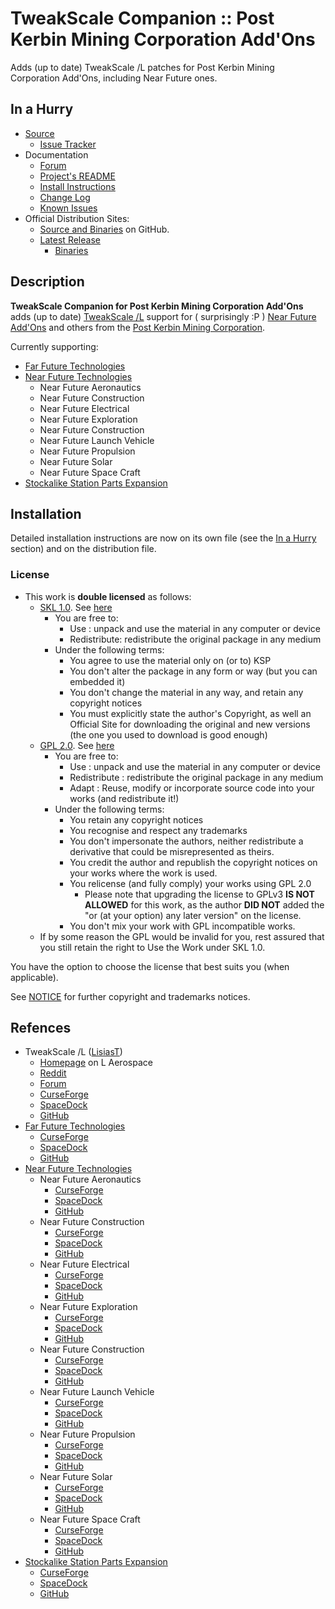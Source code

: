 # TweakScale Companion :: Post Kerbin Mining Corporation Add'Ons

Adds (up to date) TweakScale /L patches for Post Kerbin Mining Corporation Add'Ons, including Near Future ones.


## In a Hurry

* [Source](https://github.com/net-lisias-ksp/TweakScaleCompanion_PKMC)
	+ [Issue Tracker](https://github.com/net-lisias-ksp/TweakScaleCompanion_PKMC/issues)
* Documentation
	+ [Forum](https://forum.kerbalspaceprogram.com/index.php?/topic/192216-tweakscale-companion-program/)
	+ [Project's README](https://github.com/net-lisias-ksp/TweakScaleCompanion_PKMC/blob/master/README.md)
	+ [Install Instructions](https://github.com/net-lisias-ksp/TweakScaleCompanion_PKMC/blob/master/INSTALL.md)
	+ [Change Log](./CHANGE_LOG.md)
	+ [Known Issues](./KNOWN_ISSUES.md)
* Official Distribution Sites:
	+ [Source and Binaries](https://github.com/net-lisias-ksp/TweakScaleCompanion_PKMC) on GitHub.
	+ [Latest Release](https://github.com/net-lisias-ksp/TweakScaleCompanion_PKMC/releases)
		- [Binaries](https://github.com/net-lisias-ksp/TweakScaleCompanion_PKMC/Archive)


## Description

**TweakScale Companion for Post Kerbin Mining Corporation Add'Ons** adds (up to date) [TweakScale /L](https://forum.kerbalspaceprogram.com/index.php?/topic/179030-ksp-141-tweakscale-under-lisias-management-24310-2019-1030/) support for ( surprisingly :P ) [Near Future Add'Ons](https://forum.kerbalspaceprogram.com/index.php?/topic/155465-18x-near-future-technologies-please-welcome-near-future-exploration/) and others from the [Post Kerbin Mining Corporation](https://post-kerbin-mining-corporation.github.io).

Currently supporting:

* [Far Future Technologies](https://forum.kerbalspaceprogram.com/index.php?/topic/199070-*/)
* [Near Future Technologies](https://forum.kerbalspaceprogram.com/index.php?/topic/155465-*/)
	+ Near Future Aeronautics
	+ Near Future Construction
	+ Near Future Electrical
	+ Near Future Exploration
	+ Near Future Construction
	+ Near Future Launch Vehicle
	+ Near Future Propulsion
	+ Near Future Solar
	+ Near Future Space Craft
* [Stockalike Station Parts Expansion](https://forum.kerbalspaceprogram.com/index.php?/topic/170211-*/)

## Installation

Detailed installation instructions are now on its own file (see the [In a Hurry](#in-a-hurry) section) and on the distribution file.

### License

* This work is **double licensed** as follows:
	+ [SKL 1.0](https://ksp.lisias.net/SKL-1_0.txt). See [here](./LICENSE.SKL-1_0)
		+ You are free to:
			- Use : unpack and use the material in any computer or device
			- Redistribute: redistribute the original package in any medium
		+ Under the following terms:
			- You agree to use the material only on (or to) KSP
			- You don't alter the package in any form or way (but you can embedded it)
			- You don't change the material in any way, and retain any copyright notices
			- You must explicitly state the author's Copyright, as well an Official Site for downloading the original and new versions (the one you used to download is good enough) 
	+ [GPL 2.0](https://www.gnu.org/licenses/gpl-2.0.txt). See [here](./LICENSE.GPL-2_0)
		+ You are free to:
			- Use : unpack and use the material in any computer or device
			- Redistribute : redistribute the original package in any medium
			- Adapt : Reuse, modify or incorporate source code into your works (and redistribute it!) 
		+ Under the following terms:
			- You retain any copyright notices
			- You recognise and respect any trademarks
			- You don't impersonate the authors, neither redistribute a derivative that could be misrepresented as theirs.
			- You credit the author and republish the copyright notices on your works where the work is used.
			- You relicense (and fully comply) your works using GPL 2.0
				- Please note that upgrading the license to GPLv3 **IS NOT ALLOWED** for this work, as the author **DID NOT** added the "or (at your option) any later version" on the license.
			- You don't mix your work with GPL incompatible works.
	+ If by some reason the GPL would be invalid for you, rest assured that you still retain the right to Use the Work under SKL 1.0.

You have the option to choose the license that best suits you (when applicable).

See [NOTICE](./NOTICE) for further copyright and trademarks notices.


## Refences

* TweakScale /L ([LisiasT](https://forum.kerbalspaceprogram.com/index.php?/profile/187168-lisias/))
	+ [Homepage](http://ksp.lisias.net/add-ons/TweakScale) on L Aerospace
	+ [Reddit](https://www.reddit.com/r/TweakScale/)
	+ [Forum](https://forum.kerbalspaceprogram.com/index.php?/topic/179030-*/)
	+ [CurseForge](https://kerbal.curseforge.com/projects/tweakscale)
	+ [SpaceDock](https://spacedock.info/mod/127/TweakScale)
	+ [GitHub](https://github.com/net-lisias-ksp/TweakScale)
* [Far Future Technologies](https://forum.kerbalspaceprogram.com/index.php?/topic/199070-*/)
	+ [CurseForge](https://www.curseforge.com/kerbal/ksp-mods/far-future-technologies)
	+ [SpaceDock](https://spacedock.info/mod/2603/Far%20Future%20Technologies) 
	+ [GitHub](https://github.com/post-kerbin-mining-corporation/FarFutureTechnologies/releases)
* [Near Future Technologies](https://forum.kerbalspaceprogram.com/index.php?/topic/155465-*/)
	+ Near Future Aeronautics
		- [CurseForge](https://kerbal.curseforge.com/projects/near-future-aeronautics)
		- [SpaceDock](https://spacedock.info/mod/1957/Near%20Future%20Aeronautics) 
		- [GitHub](https://github.com/ChrisAdderley/NearFutureAeronautics/releases)
	+ Near Future Construction
		- [CurseForge](https://kerbal.curseforge.com/projects/near-future-construction)
		- [SpaceDock](http://spacedock.info/mod/563/Near%20Future%20Construction)
		- [GitHub](https://github.com/ChrisAdderley/NearFutureConstruction/releases)
	+ Near Future Electrical
		- [CurseForge](https://kerbal.curseforge.com/projects/near-future-electrical)
		- [SpaceDock](http://spacedock.info/mod/558/Near%20Future%20Electrical) 
		- [GitHub](https://github.com/ChrisAdderley/NearFutureElectrical/releases)
	+ Near Future Exploration
		- [CurseForge](https://www.curseforge.com/kerbal/ksp-mods/near-future-exploration)
		- [SpaceDock](https://spacedock.info/mod/2305/Near%20Future%20Exploration) 
		- [GitHub](https://github.com/ChrisAdderley/NearFutureExploration/releases)
	+ Near Future Construction
		- [CurseForge](https://kerbal.curseforge.com/projects/near-future-construction)
		- [SpaceDock](http://spacedock.info/mod/563/Near%20Future%20Construction)
		- [GitHub](https://github.com/ChrisAdderley/NearFutureConstruction/releases)
	+ Near Future Launch Vehicle
		- [CurseForge](https://spacedock.info/mod/1434/Near%20Future%20Launch%20Vehicles)
		- [SpaceDock](https://kerbal.curseforge.com/projects/near-future-launch-vehicles) 
		- [GitHub](https://github.com/ChrisAdderley/NearFutureLaunchVehicles/releases)
	+ Near Future Propulsion
		- [CurseForge](https://kerbal.curseforge.com/projects/near-future-propulsion)
		- [SpaceDock](http://spacedock.info/mod/557/Near%20Future%20Propulsion) 
		- [GitHub](https://github.com/ChrisAdderley/NearFuturePropulsion/releases)
	+ Near Future Solar
		- [CurseForge](https://kerbal.curseforge.com/projects/near-future-solar)
		- [SpaceDock](http://spacedock.info/mod/559/Near%20Future%20Solar)
		- [GitHub](https://github.com/ChrisAdderley/NearFutureSolar/releases)
	+ Near Future Space Craft
		- [CurseForge](https://spacedock.info/mod/708/Near%20Future%20Spacecraft)
		- [SpaceDock](https://kerbal.curseforge.com/projects/near-future-spacecraft-parts) 
		- [GitHub](https://github.com/ChrisAdderley/NearFutureSpacecraft/releases)
* [Stockalike Station Parts Expansion](https://forum.kerbalspaceprogram.com/index.php?/topic/170211-*/)
	+ [CurseForge](https://kerbal.curseforge.com/projects/stockalike-station-parts-expansion-redux)
	+ [SpaceDock](https://spacedock.info/mod/1682/Stockalike%20Station%20Parts%20Expansion%20Redux) 
	+ [GitHub](https://github.com/ChrisAdderley/StationPartsExpansionRedux/releases)
